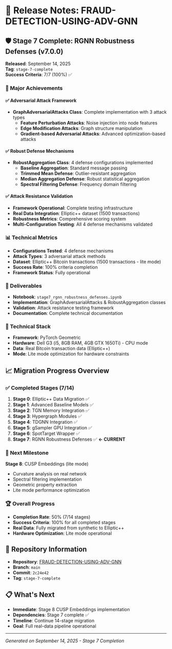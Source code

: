 # 🚀 Release Notes: FRAUD-DETECTION-USING-ADV-GNN

## 🛡️ Stage 7 Complete: RGNN Robustness Defenses (v7.0.0)
**Released**: September 14, 2025  
**Tag**: `stage-7-complete`  
**Success Criteria**: 7/7 (100%) ✅

### 🎯 Major Achievements

#### ✅ **Adversarial Attack Framework**
- **GraphAdversarialAttacks Class**: Complete implementation with 3 attack types
  - **Feature Perturbation Attacks**: Noise injection into node features
  - **Edge Modification Attacks**: Graph structure manipulation 
  - **Gradient-based Adversarial Attacks**: Advanced optimization-based attacks

#### ✅ **Robust Defense Mechanisms**
- **RobustAggregation Class**: 4 defense configurations implemented
  - **Baseline Aggregation**: Standard message passing
  - **Trimmed Mean Defense**: Outlier-resistant aggregation
  - **Median Aggregation Defense**: Robust statistical aggregation
  - **Spectral Filtering Defense**: Frequency domain filtering

#### ✅ **Attack Resistance Validation**
- **Framework Operational**: Complete testing infrastructure
- **Real Data Integration**: Elliptic++ dataset (1500 transactions)
- **Robustness Metrics**: Comprehensive scoring system
- **Multi-Configuration Testing**: All 4 defense mechanisms validated

### 📊 Technical Metrics
- **Configurations Tested**: 4 defense mechanisms
- **Attack Types**: 3 adversarial attack methods
- **Dataset**: Elliptic++ Bitcoin transactions (1500 transactions - lite mode)
- **Success Rate**: 100% criteria completion
- **Framework Status**: Fully operational

### 📒 Deliverables
- **Notebook**: `stage7_rgnn_robustness_defenses.ipynb`
- **Implementation**: GraphAdversarialAttacks & RobustAggregation classes
- **Validation**: Attack resistance testing framework
- **Documentation**: Complete technical documentation

### 🔧 Technical Stack
- **Framework**: PyTorch Geometric
- **Hardware**: Dell G3 (i5, 8GB RAM, 4GB GTX 1650Ti) - CPU mode
- **Data**: Real Bitcoin transaction data (Elliptic++)
- **Mode**: Lite mode optimization for hardware constraints

## 📈 Migration Progress Overview

### ✅ **Completed Stages (7/14)**
1. **Stage 0**: Elliptic++ Data Migration ✅
2. **Stage 1**: Advanced Baseline Models ✅  
3. **Stage 2**: TGN Memory Integration ✅
4. **Stage 3**: Hypergraph Modules ✅
5. **Stage 4**: TDGNN Integration ✅
6. **Stage 5**: gSampler GPU Integration ✅
7. **Stage 6**: SpotTarget Wrapper ✅
8. **Stage 7**: RGNN Robustness Defenses ✅ **← CURRENT**

### 🎯 **Next Milestone**
**Stage 8**: CUSP Embeddings (lite mode)
- Curvature analysis on real network
- Spectral filtering implementation  
- Geometric property extraction
- Lite mode performance optimization

### 🏆 **Overall Progress**
- **Completion Rate**: 50% (7/14 stages)
- **Success Criteria**: 100% for all completed stages
- **Real Data**: Fully migrated from synthetic to Elliptic++
- **Hardware Optimization**: Lite mode operational

## 🔗 Repository Information
- **Repository**: [FRAUD-DETECTION-USING-ADV-GNN](https://github.com/BhaveshBytess/FRAUD-DETECTION-USING-ADV-GNN)
- **Branch**: `main`
- **Commit**: `2c24e42`
- **Tag**: `stage-7-complete`

## 📋 What's Next
- **Immediate**: Stage 8 CUSP Embeddings implementation
- **Dependencies**: Stage 7 complete ✅
- **Timeline**: Continue 14-stage migration
- **Goal**: Full real-data pipeline operational

---
*Generated on September 14, 2025 - Stage 7 Completion*
